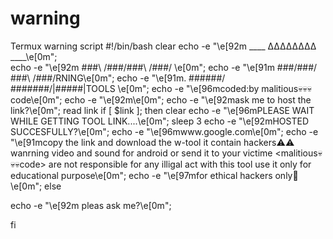 # warning
Termux warning script
#!/bin/bash
clear
echo -e "\e[92m ____    ∆∆∆∆∆∆∆∆     ____\e[0m";   
echo -e "\e[92m \###\  /###/\###\   /###/ \e[0m"; 
echo -e "\e[91m  \###\/###/  \###\ /###/RNING\e[0m"; 
echo -e "\e[91m.  \######/    \#######/|#####|TOOLS \e[0m"; 
echo -e "\e[96mcoded:by malitious💀💀💀code\e[0m"; 
        echo -e "\e[92m\e[0m"; 
echo -e "\e[92mask me to host the link?\e[0m"; 
read link
if  [ $link ]; then
clear
echo -e "\e[96mPLEASE WAIT WHILE GETTING TOOL LINK....\e[0m";
sleep 3
echo -e "\e[92mHOSTED SUCCESFULLY?\e[0m"; 
echo -e "\e[96mwww.google.com\e[0m"; 
echo -e "\e[91mcopy the link and download the w-tool it contain hackers⚠⚠ wanrning video and sound for android or send it to your victime <malitious💀💀💀code> are not  responsible for any illigal act with this tool use it only for educational purpose\e[0m";
 echo -e "\e[97mfor ethical hackers only🎩\e[0m";
     else

echo -e "\e[92m pleas ask me?\e[0m"; 

fi
